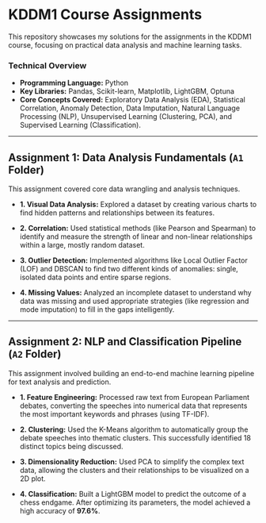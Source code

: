 # KDDM1 Course Assignments

This repository showcases my solutions for the assignments in the KDDM1 course, focusing on practical data analysis and machine learning tasks.

### Technical Overview

*   **Programming Language:** Python
*   **Key Libraries:** Pandas, Scikit-learn, Matplotlib, LightGBM, Optuna
*   **Core Concepts Covered:** Exploratory Data Analysis (EDA), Statistical Correlation, Anomaly Detection, Data Imputation, Natural Language Processing (NLP), Unsupervised Learning (Clustering, PCA), and Supervised Learning (Classification).

---

## Assignment 1: Data Analysis Fundamentals (`A1` Folder)

This assignment covered core data wrangling and analysis techniques.

*   **1. Visual Data Analysis:** Explored a dataset by creating various charts to find hidden patterns and relationships between its features.

*   **2. Correlation:** Used statistical methods (like Pearson and Spearman) to identify and measure the strength of linear and non-linear relationships within a large, mostly random dataset.

*   **3. Outlier Detection:** Implemented algorithms like Local Outlier Factor (LOF) and DBSCAN to find two different kinds of anomalies: single, isolated data points and entire sparse regions.

*   **4. Missing Values:** Analyzed an incomplete dataset to understand why data was missing and used appropriate strategies (like regression and mode imputation) to fill in the gaps intelligently.

---

## Assignment 2: NLP and Classification Pipeline (`A2` Folder)

This assignment involved building an end-to-end machine learning pipeline for text analysis and prediction.

*   **1. Feature Engineering:** Processed raw text from European Parliament debates, converting the speeches into numerical data that represents the most important keywords and phrases (using TF-IDF).

*   **2. Clustering:** Used the K-Means algorithm to automatically group the debate speeches into thematic clusters. This successfully identified 18 distinct topics being discussed.

*   **3. Dimensionality Reduction:** Used PCA to simplify the complex text data, allowing the clusters and their relationships to be visualized on a 2D plot.

*   **4. Classification:** Built a LightGBM model to predict the outcome of a chess endgame. After optimizing its parameters, the model achieved a high accuracy of **97.6%**.

